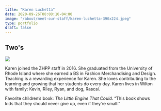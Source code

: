 ```yaml
---
title: "Karen Luchetta"
date: 2020-09-26T00:00:10-04:00
image: "/about/meet-our-staff/karen-luchetta-390x224.jpeg"
type: portfolio
draft: false
---
```


## Two's

![](/about/meet-our-staff/karen-luchetta-150x150.jpeg)

Karen joined the ZHPP staff in 2016. She graduated from the University of Rhode Island where she earned a BS in Fashion Merchandising and Design. Teaching is a rewarding experience for Karen. She loves contributing to the learning and growing that her students do every day. Karen lives in Wilton with family: Kevin, Riley, Ryan, and dog, Rascal.

Favorite children’s book: *The Little Engine That Could*. “This book shows kids that they should never give up, even if they’re small.”
